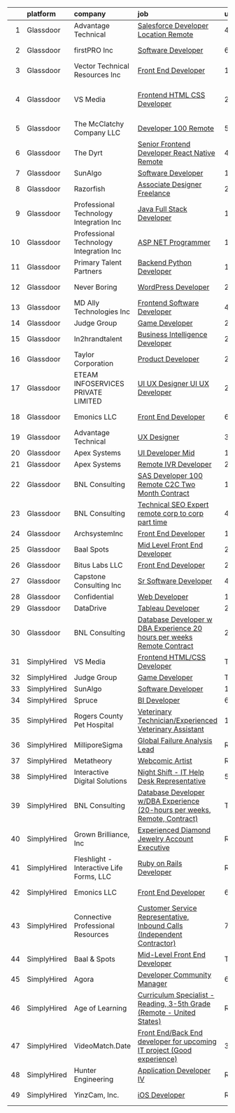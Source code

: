 

|    | platform    | company                                  | job                                                                                                                                                                                                                                                                                                                                                                                                                                                                                                                                                                                                                                                                                                                                                                                                                                                                                                                                                                                                         | update_time   | location                          |
|---:|:------------|:-----------------------------------------|:------------------------------------------------------------------------------------------------------------------------------------------------------------------------------------------------------------------------------------------------------------------------------------------------------------------------------------------------------------------------------------------------------------------------------------------------------------------------------------------------------------------------------------------------------------------------------------------------------------------------------------------------------------------------------------------------------------------------------------------------------------------------------------------------------------------------------------------------------------------------------------------------------------------------------------------------------------------------------------------------------------|:--------------|:----------------------------------|
|  1 | Glassdoor   | Advantage Technical                      | [Salesforce Developer  Location  Remote ](https://www.glassdoor.com/partner/jobListing.htm?pos=114&ao=1110586&s=58&guid=0000018335b304ce88da0dac8cdf0f4e&src=GD_JOB_AD&t=SR&vt=w&ea=1&cs=1_434a2689&cb=1663053268756&jobListingId=1008127116214&cpc=E773D000C9BC26FA&jrtk=3-0-1gcqr61d8jrpa801-1gcqr61dqgrhs800-332b445514e85376--6NYlbfkN0CQRQ3eiV4YWjrRS1ho7HVQ9JO8v6Fb3eU0yDOJbdOiEguntuRlpE4-_N6DYLNj-GqrO4BH6omJMNdAi1q7Q8q571VYV5EiRLgTf4KN306pbjdTXTvKCDpbru0FE2BYvNot7Mn5Se7ZIb2a0EVsBsAEh3QtOhPAA8vgwNUW7XB2XYc71UmgQXERHmRCNk3kxfrb9oeRK1ptkMQJhLtrGNeTf8tCl_KK-ZcwHKeAeh-uI7T9b_zWlCKpv_ZCn_LV2oeswomz1WXANbPFUCPLDlr3v3sw1O5rDxQKAz5vKx17p0gF4AFIVsImu-moCLGv8xdC-tYBhVRCPwYtv03GUcgKTELPqNS2LS1TBilgWt8P0MNZhXUB0ri-4yykMfBVjFKp42P6ETXA5fFhNIkEKFz5sJcdWIdbjB7TTl4Olu2lkop_LK__cCY6KzVVkJryKdlvi7X5k8f0-VWoGmzt7TtzA0jEkwxPTJcMxEg9uslcedlzbhP5tO0XxgB7mhXM0V1j-D8rPnG9O-3RoS6ySgextpg7Csc3LzgTKvkFgS3s5Fy7Itfb4z3xdkX2XSNcelQcCH_jMMjcCg%3D%3D)                                              | 4d            | Concord, NC                       |
|  2 | Glassdoor   | firstPRO Inc                             | [Software Developer](https://www.glassdoor.com/partner/jobListing.htm?pos=120&ao=1110586&s=58&guid=0000018335b304ce88da0dac8cdf0f4e&src=GD_JOB_AD&t=SR&vt=w&ea=1&cs=1_17a90cb2&cb=1663053268757&jobListingId=1008120859522&cpc=AC285F3A3ECA6BB0&jrtk=3-0-1gcqr61d8jrpa801-1gcqr61dqgrhs800-ea78de9a86f3e70b--6NYlbfkN0CUiNPx3JJMftrniD84mdXKaxJ3iSjJgJAqzFniN-7X5qfIIbgtbL2t4OMTou7BWJfVZ9kFaysk7EQj250hiG3CuLscYgJbPYuQtlQVjpt4e1XzfalGRM-9UXFmL53d_WxyLZWpW4HFZlLN0un4wKOhJgqA8Jv42WvjkCH0w1P0wRoB8ubkDjPthlLWsfELHkA4oZTemRyPaybFqllXsrWbukeANTyY16JKj4pjAJxctpmXhPTzrAP-lm2Ig_Pa49pTW6wSUZ9O1mtB-tO5oxQAjagkLSmyQobD_Jfm1ytm3ftA2sESbt23I-g2oiwrfF3LMrokteEQODBCGvbbxIu_Xkyc26OmA46D6mHp2Be16v7MBhRaVToVzn1bJjwBUGszRmD3KYrL8hftOTukodYonw5SlT-cXJsG6PBXLSbD0Rl3K1heeNefqbxVVyjq6VN6DKK7djg1gZDfj9e_cBzHeaUga02uPHIK6TBa-H-DI584aS3xzCemsS8ILCVF8YEiCHygRQEmEg%3D%3D)                                                                                                                                   | 6d            | Wilmington, MA                    |
|  3 | Glassdoor   | Vector Technical Resources Inc           | [Front End Developer](https://www.glassdoor.com/partner/jobListing.htm?pos=117&ao=1110586&s=58&guid=0000018335b304ce88da0dac8cdf0f4e&src=GD_JOB_AD&t=SR&vt=w&ea=1&cs=1_0bfe6eae&cb=1663053268757&jobListingId=1008111504616&cpc=723ADC3DFE402989&jrtk=3-0-1gcqr61d8jrpa801-1gcqr61dqgrhs800-d51cc92d47c4f04d--6NYlbfkN0CwDmAJad1vrFPjrCyZc1-12O19u5bGDYSMaAKB40LX6SgL_uQ_xlaLZoxDbDiymBRaDNDIK28uZx1Je-7Sv8ixSFLHV-U0-23YioU3-IvLrCdgQzRye68HZw-6NfwrHT_PAvOvPvdCmAYkEB778tF4DTJDYGPwGaqn8tn3RE5-xAtshAJoUVv9-0DI981-dm9CU9mkuVsyOcjwvgnXsjU41i0vonVw3nlFQB2TZ1yl3eJUefbaDiR101QHZH1IrgglvxP7rdsN1i_Uobs22b_bZwYiBTyL_MRlOay6_oxZWTIkFUQeMwSltgjlN8pj_OEN_LSdq4B5Pkz0J-ZTxNs0GgvzJ4rQ68ZSGG7MQG55ZhseDnuBAze1V-23bMjvnqiCtcNXpwi6JhFzwk549vlG9T3e3_BPJxJ6qSO45zqmwiGt8tksonnck_ggHoNtacFOThkaqtk-6nzQ9DBAFZ7fVWMS6nBS8K9vimupWRoNn_c5097A3duEnxnOc7KaXQ690CLADwNHtA%3D%3D)                                                                                                                                  | 11d           | Vienna, VA                        |
|  4 | Glassdoor   | VS Media                                 | [Frontend HTML CSS Developer](https://www.glassdoor.com/partner/jobListing.htm?pos=124&ao=1136043&s=58&guid=0000018335b304ce88da0dac8cdf0f4e&src=GD_JOB_AD&t=SR&vt=w&ea=1&cs=1_03e6a4a6&cb=1663053268757&jobListingId=1008134742421&jrtk=3-0-1gcqr61d8jrpa801-1gcqr61dqgrhs800-4be2c87897b4a3bb-)                                                                                                                                                                                                                                                                                                                                                                                                                                                                                                                                                                                                                                                                                                           | 24h           | Westlake Village, Los Angeles, CA |
|  5 | Glassdoor   | The McClatchy Company  LLC               | [Developer 100  Remote](https://www.glassdoor.com/partner/jobListing.htm?pos=106&ao=1110586&s=58&guid=0000018335b304ce88da0dac8cdf0f4e&src=GD_JOB_AD&t=SR&vt=w&ea=1&cs=1_932fcafd&cb=1663053268755&jobListingId=1008123581793&cpc=FB7E4A1762AE5BEC&jrtk=3-0-1gcqr61d8jrpa801-1gcqr61dqgrhs800-6acf41fd2f09dc8d--6NYlbfkN0AvJamjXhlkDEVf_vcoI3bbUUL_2ExICajiRnoRkOTKxHcQu0PRm526CmUeTsfanZOqoMDdrUp-j2i0QJI96SrAfuCerXt-A9V0AqPqWyOynJ3x-O-RpQjzGHVi4lOd5Z4R8Srd_uF6_bna1BnLFXLTnrhod1AEqQ2yc5WyqDa7bVoBDzmrc0u2pe9297U47Lqs4eZ4ikAO4mSbGlAlxILiA6qd9xSlB4tneP9sTVioOLFR4RFzwGB769zi6PJkY8DbO2lXpXf3CtfW6LY7VHEs66Ivw9ul7hPoiPIAT3t0Ww_23jgjuV_pp7T_QG0Zt5xKGBsqyrQtfc_zHxhYMEKMt2YoHrpAtIhjGzzMxG27FRj8L9KubmJsNin8ks9lakwvcMY7WZLcRSk5sqYJ37ffBkYnoqbxz3xsHcYz0J6vO35Mwl4zKaYocSuiWZqohhHLqBk3iDzV5NkMSIOkdJBVc0LiDB0tOTHSSI_BWeBkA2eOCyeHzSKBLocgSPbaBQo%3D)                                                                                                                                              | 5d            | Remote                            |
|  6 | Glassdoor   | The Dyrt                                 | [Senior Frontend Developer  React Native  Remote ](https://www.glassdoor.com/partner/jobListing.htm?pos=105&ao=1110586&s=58&guid=0000018335b304ce88da0dac8cdf0f4e&src=GD_JOB_AD&t=SR&vt=w&cs=1_6254b970&cb=1663053268755&jobListingId=1008127746861&cpc=21001CD36CB5FE0E&jrtk=3-0-1gcqr61d8jrpa801-1gcqr61dqgrhs800-3d48ef1f36f31cc6--6NYlbfkN0AFaGKiZr_kAHuZ3OrJZNHsT_4fdn-2K5hALt0VUNIML00FY7QMuiO40EhkuV9Thnlx6oS6kfZkO1-LJKx1-I_zgyLhp5ZW0ydVVnkommZNfYOIUFHAN7D6kbIB4D51Cn98--WG5qamW8oxk5kz89jttVWYS9spL6jPR1k6rMDBb6vdCBhII_8GkfKgPG6ikk0UMdS7__2bFzlcPf7YGBrbuFW3sLRH7c_ypTqpai_J0tBYIKqjT81YTyySXoFw6Au0P-LPiIOqTtmfM_GfNTNxe2JpWGwGW_xedGIs7porJnRwhwkO3fWMrco94JH1K0YV3dVcJFvjuow6UhWSWerdyr3CV4jXSJySSx1qOpFwMwo1MCCfnfsujnSitKCZL58pNcSo3MFa4Y7Qt75gOkAvYHlxb7BbBNcRH0pgdAJVGu-WSbqP_QjPgDe1e3lfYT7EsSRM8y9e9qtGTXDNmAXKxDCdLviL4pMHLi07ixpXRlA0dxFIGMsGT57inC0bc9fo8Sf3GUmDTK0FnRpLtRHSTgmtF0EMO7sDKkJ_YwXSdqyDF4xhQKrk)                                                                      | 4d            | Remote                            |
|  7 | Glassdoor   | SunAlgo                                  | [Software Developer](https://www.glassdoor.com/partner/jobListing.htm?pos=123&ao=1136043&s=58&guid=0000018335b304ce88da0dac8cdf0f4e&src=GD_JOB_AD&t=SR&vt=w&ea=1&cs=1_3b684c5a&cb=1663053268757&jobListingId=1008133023951&jrtk=3-0-1gcqr61d8jrpa801-1gcqr61dqgrhs800-91158270be512f10-)                                                                                                                                                                                                                                                                                                                                                                                                                                                                                                                                                                                                                                                                                                                    | 1d            | Remote                            |
|  8 | Glassdoor   | Razorfish                                | [Associate Designer  Freelance ](https://www.glassdoor.com/partner/jobListing.htm?pos=129&ao=1136043&s=58&guid=0000018335b304ce88da0dac8cdf0f4e&src=GD_JOB_AD&t=SR&vt=w&cs=1_f3f55ff7&cb=1663053268758&jobListingId=1008135525103&jrtk=3-0-1gcqr61d8jrpa801-1gcqr61dqgrhs800-ec1a3c3950d81915-)                                                                                                                                                                                                                                                                                                                                                                                                                                                                                                                                                                                                                                                                                                             | 24h           | San Luis Obispo, CA               |
|  9 | Glassdoor   | Professional Technology Integration  Inc | [Java Full Stack Developer](https://www.glassdoor.com/partner/jobListing.htm?pos=122&ao=1110586&s=58&guid=0000018335b304ce88da0dac8cdf0f4e&src=GD_JOB_AD&t=SR&vt=w&ea=1&cs=1_66008ede&cb=1663053268757&jobListingId=1008110987471&cpc=9908D8D4413DBB8A&jrtk=3-0-1gcqr61d8jrpa801-1gcqr61dqgrhs800-b95e410807feeaa7--6NYlbfkN0CxP5eqahSjqXr0D5ytgzapk24O0aoHOFXOFipKNsq5vdODBmzByVVxgqoPStOx5p3u-AMr5VrNq3BbQbSWS_9odwwioY64VLMc39M4FdCbIi_5ngnvRf_4Fkx-oVp9zxWMVzrQ3FrwzUoxFVUJaMlWlRJ9AL9Tewq3MOWZ7I6aRWWyf57TuCdxP5h1ddrWYZsxDtmY_mc7Wid8_YMZ9AyZBEdUMdKQ9WRXMapLzkXxAmYIv0tiGg2pj0oYC0VkWcHzh4nm8GdoR2M_O9OybATfg0UTZOAKdpUMcJwGpyihp_XOvNbeVfqS1fvbvrRAtmFrOazrkS5QsqL-S7Y_lhrwpT19wFCck5BfBIvB5HRG2yu_OcXm43VYtijO-EkjO0O9BhWMn9ciGELW0JsTNVA3RdMbXAf71Mmqchokac1UiyuRZ-Lx5ALIznXaUUVgtVTOC0TO_TBpRjxTb97vGM55om7FubRw-kONs2wq90M6ix9QiZke-RPzzKuxWm9ei1UdZJmD_g_Et0VCKLSHqLWc4waR1r1HWltYu_bxrROb6cXjW9HIXvWB)                                                                                        | 11d           | Atlanta, GA                       |
| 10 | Glassdoor   | Professional Technology Integration  Inc | [ASP NET Programmer](https://www.glassdoor.com/partner/jobListing.htm?pos=121&ao=1110586&s=58&guid=0000018335b304ce88da0dac8cdf0f4e&src=GD_JOB_AD&t=SR&vt=w&ea=1&cs=1_b6d0f24e&cb=1663053268757&jobListingId=1008131651473&cpc=334ABAF5D42DC775&jrtk=3-0-1gcqr61d8jrpa801-1gcqr61dqgrhs800-e20f2388d74a52c1--6NYlbfkN0CxP5eqahSjqXr0D5ytgzapk24O0aoHOFXOFipKNsq5vdODBmzByVVxgqoPStOx5p31bpkcKcBtKNJTRsJyvEyEhVgVg9YVR72RjClSsOcY7vjWG0eR_OaR2Whg2fyr2PuEvYko4TOvz-2ENLl5ZqNnw5w8SaALRfzHYlXM-P--mxTUUkbqQ96gM9Bg7kv93A55D9p58xwrdOs8q_dGdaTaziVAdG8W7fdjcq2w-WV9R2rE3hClC25_5ZY3zamVDUsoooaaan6mmZDdfsBplidufPnnpjVIIZnhUnHj5p4Rl8jR70w82tPBPPcUSjk28upxW-Uf2Cygrq1UlLRnZn3VAgie5axJA3Axbgi5X7W1p4P1mO-MXW6yle3jcEe0xDl4-xRzFe6KWHlrjm-1-d5L3hqphbqqjEyTyMvF7aJ2NGGDkJSYTKg_Eq3B-JZ_PYP2stYzCCI2KbS3L3lPZzq40BJJushzV79pV3rYmKhwcb_6q7RrYR_A-YrT0MORUn6ILlRyFrrsww5P4LB3y89u2HdEBI5dy72kgoUilP_7ARpAJRphSA2UE53kVnAxnAg%3D)                                                                                 | 1d            | Richmond, VA                      |
| 11 | Glassdoor   | Primary Talent Partners                  | [Backend Python Developer](https://www.glassdoor.com/partner/jobListing.htm?pos=115&ao=1110586&s=58&guid=0000018335b304ce88da0dac8cdf0f4e&src=GD_JOB_AD&t=SR&vt=w&ea=1&cs=1_1899efaf&cb=1663053268756&jobListingId=1008111300469&cpc=3BA4CE39D5B5DEF5&jrtk=3-0-1gcqr61d8jrpa801-1gcqr61dqgrhs800-a390da96c7d66bf8--6NYlbfkN0DOCvLQenlXS7fh3AEEtPwhntZQnPW7UfiJ0vyM-Z38ZvlXuLrJoooXVJlodcpC3T-7db42mOa4vOL43fXUHltKzkEmNY7bpv8DGtTWk2GFEfYatsoBvpaU858LMNKJlIhpJuyJL445GX0Y9LFshQCTC8L2G6BPdpRXGqHYPgFKvriWkoPn8VwP9jlsPdQmBbf4N9odyHH9U0at0Yut268rKydWV18AhZrQbXFenG1BAS5Ny9cw_-uom6ElCFDcoZrxg_m4gyrYKP-QTlFfm0VXtvqAh_9co3WCEmr0opEep9mcAZMQo7o6GxfFxN_qeKLP_-lWjm-sQz1PwZMBiOJ0Um55DAFy6d_sNFqwA3vLss7i19NgyyESRd-hHNAmRA8b3gVVvuWAuHxv1ezPMUukrjsvQUeG1LENWNfEDHdWuA0dNh8HRitjTeRW8LBX-JZHuca7empdDv1_G04-2SAWK3AHdEr6SVO-uR1LWt1rR3zCzVdXTpcjA7s3HkO6gx9PMFDkwn4hWQ%3D%3D)                                                                                                                             | 11d           | Remote                            |
| 12 | Glassdoor   | Never Boring                             | [WordPress Developer](https://www.glassdoor.com/partner/jobListing.htm?pos=110&ao=1110586&s=58&guid=0000018335b304ce88da0dac8cdf0f4e&src=GD_JOB_AD&t=SR&vt=w&ea=1&cs=1_b02e0e42&cb=1663053268756&jobListingId=1008134069157&cpc=786328B4A40DC555&jrtk=3-0-1gcqr61d8jrpa801-1gcqr61dqgrhs800-66c7c1ae36a5e827--6NYlbfkN0Bi-g4OEguhQEx4pjzkmulzkFDPdVMQm6g82nLRMcVRUEL01Dp3X9kPv-_8zmA8UQO28Ftx435W8ThyNSLTfGeWqNuLIkQ1OtzAHofF-3qLSdMJNa02XH1PsJ0nGCyJWeBq9JBz-GHPzcY8sqlrkxcuFblcDpQ1lUvBj4kMdetek5hfGDot2HLCG-UZbBSm-l1azxaz9sKrcVu7e7z8xkHyBFfe5bDTbyCZrk9IMqHESlzb0tBzD_AYdkua0FGZDPYtt7gxAJMhAbHBf5asThylyB2xZiuvvGeSkggk7HLiNoqPQZxBNyylXnYfZkL7p3U4zX4ZN7RWFsbo6ZK1YrNnx2DVzOAz-sXUFwkd4SPDN3Zs5alv1Dfqg3ir4xp_8NtXoa_ixuhkZy2BmOGXbkA72o8__UAZ0tEeaxwwwwF5UUhnLwoXIpCS85eo9yvtFsJ5vDGpBDjwGQV0K4mw4INY_IXgFri6nFXxqrD_pQnAznjqpB_HFqPAYRcG-UClv3efnW41n4eoTQ%3D%3D)                                                                                                                                  | 24h           | Modesto, CA                       |
| 13 | Glassdoor   | MD Ally Technologies  Inc                | [Frontend Software Developer](https://www.glassdoor.com/partner/jobListing.htm?pos=130&ao=1136043&s=58&guid=0000018335b304ce88da0dac8cdf0f4e&src=GD_JOB_AD&t=SR&vt=w&cs=1_b6cc8fa4&cb=1663053268758&jobListingId=1008126066732&jrtk=3-0-1gcqr61d8jrpa801-1gcqr61dqgrhs800-f1cf6cd6781f3331-)                                                                                                                                                                                                                                                                                                                                                                                                                                                                                                                                                                                                                                                                                                                | 4d            | Remote                            |
| 14 | Glassdoor   | Judge Group                              | [Game Developer](https://www.glassdoor.com/partner/jobListing.htm?pos=127&ao=1136043&s=58&guid=0000018335b304ce88da0dac8cdf0f4e&src=GD_JOB_AD&t=SR&vt=w&ea=1&cs=1_9abe871c&cb=1663053268758&jobListingId=1008134239672&jrtk=3-0-1gcqr61d8jrpa801-1gcqr61dqgrhs800-125ef0c499478036-)                                                                                                                                                                                                                                                                                                                                                                                                                                                                                                                                                                                                                                                                                                                        | 24h           | Remote                            |
| 15 | Glassdoor   | In2hrandtalent                           | [Business Intelligence Developer](https://www.glassdoor.com/partner/jobListing.htm?pos=112&ao=1110586&s=58&guid=0000018335b304ce88da0dac8cdf0f4e&src=GD_JOB_AD&t=SR&vt=w&ea=1&cs=1_db6ccf5a&cb=1663053268756&jobListingId=1008134024763&cpc=DE56C24FF6DEC286&jrtk=3-0-1gcqr61d8jrpa801-1gcqr61dqgrhs800-32b93355c0fc39d0--6NYlbfkN0B1I8Q4TcsrCcaaDB6NIkSiau77gfX6BJsyjHIkziCgegJ4QexjJyiXOHKTcKHhtjipADS2Vj3C-nmk7Cv0XveILlGpu3eskAqIWeM1ua7HigK4SoApDuErr7S7JECeO4vzmUGsZQEAMK0V4_aR_64eubceXXX0sasaoCDrMdPBVyE1kuihz5aGMBE8ldBAwI0DYuvSSfJEYWCQxiR_6JgfMCNWJ0GI0cc9rNq_aHCNAUTDLcwqsP46FUU4gwYRJUCS4ZhlizEHIQDgJHoWO3pWs0iKlu3I2k8AJkDhnGY9GBtKU9obiMeSJiaS456gFTjup60C9opwoQ-yreK1pXBlYJPQ_tiy9oN9oK9JQjo_NY13daycgV4Q_0TGP08fInmNWOSIypRo9V-lHcQH0Cmqh9MSDg3fKxOUf4Y0L8Y8p7g_BdNPEUQXfv2-Uk3hvhkXmX5qnM8hSjnvviuRHBhigBbz__V1Fb6TKuHd7HT1aQ5R1xXpdM5pBVoBhxLBFpPGWIPYUwWnoQ%3D%3D)                                                                                                                      | 24h           | Remote                            |
| 16 | Glassdoor   | Taylor Corporation                       | [Product Developer](https://www.glassdoor.com/partner/jobListing.htm?pos=128&ao=1136043&s=58&guid=0000018335b304ce88da0dac8cdf0f4e&src=GD_JOB_AD&t=SR&vt=w&cs=1_1c8b528f&cb=1663053268758&jobListingId=1008135626859&jrtk=3-0-1gcqr61d8jrpa801-1gcqr61dqgrhs800-3dd79cc65975f68f-)                                                                                                                                                                                                                                                                                                                                                                                                                                                                                                                                                                                                                                                                                                                          | 24h           | Beaverton, OR                     |
| 17 | Glassdoor   | ETEAM INFOSERVICES PRIVATE LIMITED       | [UI UX Designer  UI UX Developer](https://www.glassdoor.com/partner/jobListing.htm?pos=111&ao=1110586&s=58&guid=0000018335b304ce88da0dac8cdf0f4e&src=GD_JOB_AD&t=SR&vt=w&ea=1&cs=1_8c639a36&cb=1663053268756&jobListingId=1008134041119&cpc=14D5209370AEC984&jrtk=3-0-1gcqr61d8jrpa801-1gcqr61dqgrhs800-062146c73a01397b--6NYlbfkN0BicP4mH8nLQf5qme0RP6l_XOQdvYkYZtmxVKtRB88lY6-Dd-KAT9yORtJNyptWjNoxhdZeeWHF6fsIl1ipbqjcFY662JRDOiBfV6USUBhSykXeuWuFGhHAloBy9c_ut57_qQltRd_EmNlmvpZ_4cA-EChZofF2pSs3DJklJnhvBo7E7dI-5zZFXm0J4tzkf1PfiCb8j9V7mop21LgpPolliPzN9-Zrl2tTMML6KnZ1KX7MNqzVTFgbRL7_PQNPbdr0WSON_34uUaIaASVbDrcZee1KwTie7oA_II72fj-rYj-NP5CJq2jT3gMj7lm4WAj0M1c7wzZAomyJdPOTYkAhDx9lWGa-u8yqMZlfESuiUuyqJUPhjp1uoj2WPnbySfLIQgSEzvv_Vv2T9CsOeTIMgyHQxSh6HcYn8j7HawiFCKzIFusjBcf-B8AI6BfzgtysXywHyfvbh33Clq281l-gO4bbGtspbVI-y965k3KD5z8eemVqI_75llrVGmpUrcH5qvyas8uvo2uRnRJ_GbAy)                                                                                                                  | 24h           | Remote                            |
| 18 | Glassdoor   | Emonics LLC                              | [Front End Developer](https://www.glassdoor.com/partner/jobListing.htm?pos=125&ao=1136043&s=58&guid=0000018335b304ce88da0dac8cdf0f4e&src=GD_JOB_AD&t=SR&vt=w&ea=1&cs=1_c563325b&cb=1663053268757&jobListingId=1008120888737&jrtk=3-0-1gcqr61d8jrpa801-1gcqr61dqgrhs800-1bcb69bc1ed416e8-)                                                                                                                                                                                                                                                                                                                                                                                                                                                                                                                                                                                                                                                                                                                   | 6d            | Texas City, TX                    |
| 19 | Glassdoor   | Advantage Technical                      | [UX Designer](https://www.glassdoor.com/partner/jobListing.htm?pos=116&ao=1110586&s=58&guid=0000018335b304ce88da0dac8cdf0f4e&src=GD_JOB_AD&t=SR&vt=w&ea=1&cs=1_3e95a088&cb=1663053268757&jobListingId=1008130402855&cpc=723ADC3DFE402989&jrtk=3-0-1gcqr61d8jrpa801-1gcqr61dqgrhs800-072a84bc3e684059--6NYlbfkN0CQRQ3eiV4YWjrRS1ho7HVQ9JO8v6Fb3eU0yDOJbdOiEguntuRlpE4-_N6DYLNj-GokZBu1hZ7lpDV6rUsoRnsT35dGJJCdwM8cF-5HAr67c3P9WnYKPAVDmI2tuRKjlreidRllA-gZ3gAE8MZMEX_JV5dpIz0-E1apUzLNsyZhoXDmkhkSVuYAm0XE7p_hmdS20rfQ2-95axsBLo_lFn3Xg6KxPqlrSZVKDq18FiVIHyq_8ww9hYH4XeKh5rr4pJoMZNSYAy2Hf6rx5AdxCK15SfYzZm9v21GOPwkeWmzBVFg7JGTdPX7vqEFUv9LFWt3D2LpyR9Ejsp2qf0Eibk2aL_zgHa3fwxzIhkk7Nfw6AyEl1Tm2dPpgkuuYsiyYPe4DcW_mqLJfide3pp12_6lLHdTCBLYJzl6Gm-jE7OOOV4n9NQer19FdYgVI5aWB8U1PFaur0tMgK-o6USW64y_0i4x9rvuvvxzp25-_e6XqbX3klyKYWMh5jxk9P8Z8MoyHnpCoeiuHJX_H8-R4lCq4nWErZBkkNIyP_BzXGDFonZ1gZplmrpCYjTIcbW3lo8StQ-ty6ZhBUA%3D%3D)                                                                          | 3d            | Concord, NC                       |
| 20 | Glassdoor   | Apex Systems                             | [UI Developer  Mid ](https://www.glassdoor.com/partner/jobListing.htm?pos=118&ao=1110586&s=58&guid=0000018335b304ce88da0dac8cdf0f4e&src=GD_JOB_AD&t=SR&vt=w&ea=1&cs=1_8429fb09&cb=1663053268757&jobListingId=1008103965805&cpc=F41FEAB56D215062&jrtk=3-0-1gcqr61d8jrpa801-1gcqr61dqgrhs800-5dce538ecb726413--6NYlbfkN0DqWjE27Bj7wQp7zwejGyju2OyxUuq4SEucXSyN07WCWejYvQmJsgF2DYF8Y-TYieAlU8PVSbISUhF7lpF9hIR9D8Tbc4BgQe_tApPdmEHm-ZZ0ya-JaVivndYxbg6-TN7snSztg_i3mb-lLhFGNzIXi5IywxE1IsQ2AA465r1JhGUrverbHsxiKfz-IMytERRi4ZJ7mbwgZblfi0pPKFYnv9Rd7QEvl_ODKivGmtm5nPLm6wQQJuNXvXgKEM_z69QJSBSRkfRm7V0hmsn35S1Fv6Uik9NbFOtrtNUEbq5d0ZDmX6rXmT93CuB9Nq0-1FEmzjh4_fNmkByRp1TrET2ZosdUkGaY-MkMxqh_6SiREas8T4rltrZV1f2jIhUDpQXFvO_DaoJqUKJbaWgrESB9cK4upTXciZoZhXUB-JgD17L02pc5ulTRamFOn4srhwWLUMNJqOxkuVQpAL8oBmTwMTZdKCDN18JJrWFP6RrIzrkFFv_nsbwCGVyvnXrYfNAiMsggKsJzll33IAELJ3Hj_jfmcur9Yq07DSS8Q71yEIj1RZY8LALmGE24Ee90Cuj5ko7oGL_ytoJmnLHlfsuZbR__oxoCmcwgtKJwgRk0bwaTTdmF2AyiHQKXKfaF01s%3D)                 | 13d           | Reston, VA                        |
| 21 | Glassdoor   | Apex Systems                             | [Remote IVR Developer](https://www.glassdoor.com/partner/jobListing.htm?pos=113&ao=1110586&s=58&guid=0000018335b304ce88da0dac8cdf0f4e&src=GD_JOB_AD&t=SR&vt=w&ea=1&cs=1_fe2d0f82&cb=1663053268756&jobListingId=1008134223466&cpc=AC285F3A3ECA6BB0&jrtk=3-0-1gcqr61d8jrpa801-1gcqr61dqgrhs800-2430148be45fdea1--6NYlbfkN0DqWjE27Bj7wQp7zwejGyju2OyxUuq4SEucXSyN07WCWejYvQmJsgF2DYF8Y-TYieCayWM7ShiPCi_I9GVSYg9zKLeHQXSDRsQkiRvqlRJ1qSUmhEfmYHaheDn98_7dPYzX6yl1VoVfqGAzWQ8e6DftsKVZfOkb8JONiG01liNjibarZlm1LrHs2fXB0Aj4frQeW6tXK2mpPdrAhA5U3SpX8cS6nvXSE83DIAp9Xg3ut6iqFWZ02WGfEHWJ2hHSn9xOvY2g_1ANwJMT74_HwcwJFaw5EIXE-WBIfyruC3jPyMJK2zhxO1zLeBrEq3bhJvkhXr6nqxpL1qUv9xb9a0BbqhhKaUlkikRrG2ReXyFPVCNYX4sC66hyKGMqQloSjMiGxz-qyt3fz7PQJWnq1Og6ueHxitaUfpiNsfDVDTLrzJXxz5mCCFZnKcJVzASZEZ5LG_FIL932xX9OZrhOkL_qO9pikbKUnM8puWUJmhEPPXbWA9TGZ22MRey5k2b5m-c5Dk910k-rmoUHNtZO-6wXLa-ecx5xDQwVAmNWAy0hJBFjdP68tPk8e2e8mtRUGB-7lKWNTucQAKectHtUuS7-swZ6uX_tUuF6cquts4s9tUhy6bqvBGmZczSY9Fxn5xpOBfSYFt4E-g%3D%3D) | 24h           | Omaha, NE                         |
| 22 | Glassdoor   | BNL Consulting                           | [SAS Developer  100  Remote  C2C  Two Month Contract ](https://www.glassdoor.com/partner/jobListing.htm?pos=108&ao=1110586&s=58&guid=0000018335b304ce88da0dac8cdf0f4e&src=GD_JOB_AD&t=SR&vt=w&ea=1&cs=1_1969f723&cb=1663053268755&jobListingId=1008114876305&cpc=6BF42D0955AE9A34&jrtk=3-0-1gcqr61d8jrpa801-1gcqr61dqgrhs800-8571d15594d1e70e--6NYlbfkN0C_eQCgnQ3dunn2kgXxy7uUxBB8Rm9uGSd45wqHXb30YrTg5NAZtCjZ9090WdGwjZ6QgGsdW3QxYLCK6kJFvteWvRwus-f34so_5Aiwsrj-vZKocFjNif7AWlVUMFdq2E9_PclsfhclfU286qtvSK1yWfTygMTSxBAqPzhOsyVIYo7Y2TWHNi-NNCahqPIqwAZ9nCvCoeqVoXcC7VfgD5-QfOy_eirFxOi9_4FzmnBU6sF51FWJ_QZR0De8UG9eCEU8VzmTt2aFl1gxNFqiBQ1UV6Xbbt4tvmjK9zsOcouAWJG1cf7j_esAgPC26pK_WxZtlaWoePxM2WpqjKfpUZru3Zs5ztvw91woYw__tw7581JR-FTw2ZgURbLZAOpEYm8RIOZdMaaLNo-tj4TX0a0n_gC__ASmRVU-9yAfYABv64EXc4pawTWaK1xwMfLWBeJKIFCmMfIktIosPaWYomVQ3ZVdgoXqxDIhw_ILMnmm35kxVLjPNcmlnH-517ortgucza992DrWdembai3I49c19q8FwjMelUY%3D)                                                                               | 10d           | Remote                            |
| 23 | Glassdoor   | BNL Consulting                           | [Technical SEO Expert  remote  corp to corp  part time ](https://www.glassdoor.com/partner/jobListing.htm?pos=109&ao=1110586&s=58&guid=0000018335b304ce88da0dac8cdf0f4e&src=GD_JOB_AD&t=SR&vt=w&ea=1&cs=1_6c3810b1&cb=1663053268755&jobListingId=1008125956128&cpc=B101C867B3EF2D75&jrtk=3-0-1gcqr61d8jrpa801-1gcqr61dqgrhs800-47594a9c03d0d9ee--6NYlbfkN0C_eQCgnQ3dunn2kgXxy7uUxBB8Rm9uGSd45wqHXb30Yhouy9iaZ5tM-buZODdeWhkxcLZ-P8HpVwdiJJkDZwZdqfCN6nBcd16_TJfDogr1G06Jkw1xVd5RFtOvPKtffE1EIfYg4PMn3sFvUuwX5OwMAQzJ6VlzbU0P-e1WfYEJzV9Zh64upAZHuyvp5KUUER0W5pvcRrrTE0csZ4JbkXZdzfUYUIjj2KM-oCLF2fQapRIIKx-_MaImko7AMjjhuQ68CillKSJbm4dni25OvkUY2BBi5EH_r_-_cSj-MywT5689pUEUNvcSG0P3deoDWVF5NtEwRmIocxgWxLANZMRnef6sKMiB57vTOXFpkSxI8xMrtx8Zaxr01ZTlpR0gPzu5t01PwEAJq4d9C8zCUn0LArB6pDjboeOB8dY7Gv2HHaqODzWqKPhLnmf2bnkCxCGnv17gUfSXHqisayhtsjhQDeIlLSOZfezoLEMz7Hdrg1c8OGhaxi1WU7iDu-uIFCc%3D)                                                                                                             | 4d            | Remote                            |
| 24 | Glassdoor   | ArchsystemInc                            | [Front End Developer](https://www.glassdoor.com/partner/jobListing.htm?pos=126&ao=1136043&s=58&guid=0000018335b304ce88da0dac8cdf0f4e&src=GD_JOB_AD&t=SR&vt=w&ea=1&cs=1_a866464a&cb=1663053268758&jobListingId=1008131614550&jrtk=3-0-1gcqr61d8jrpa801-1gcqr61dqgrhs800-6a3856281956238b-)                                                                                                                                                                                                                                                                                                                                                                                                                                                                                                                                                                                                                                                                                                                   | 1d            | Remote                            |
| 25 | Glassdoor   | Baal   Spots                             | [Mid Level Front End Developer](https://www.glassdoor.com/partner/jobListing.htm?pos=101&ao=1110586&s=58&guid=0000018335b304ce88da0dac8cdf0f4e&src=GD_JOB_AD&t=SR&vt=w&ea=1&cs=1_af6cf2f4&cb=1663053268754&jobListingId=1008134394442&cpc=DF7064BA3070673B&jrtk=3-0-1gcqr61d8jrpa801-1gcqr61dqgrhs800-6139628f606b89d7--6NYlbfkN0Bd1WtP5csUnixH8rSlRh3H6CMdDCnKzNYuJQ93LJKst7TdpxJAGul6YKdq4xQ9n4hw00X9u0XFrLYm7t09AfoEFklp2LhuKapw7ytNDnF2gOQ2wSZ2edXq3OYWryNr1Iw4J1Rllb-j9glW8RvdrpoQydN8KqAxY4tdC5jSFQG4SrVpTjZbDpURNZmj_vg3IQpk-RL3kYnqVKaXoJ_F3FXlcNA5pAWfHUnOJQ1xj4MugOr0iYw9cMn0E81HnHlIAcd4OZL1a9AkpDYNlLnDKywJZWXPj9dbvP4sEuKVLbqgy_k5C74352Qr27QTvVOo1emvvieHdwN3WMs2ruGKEmmDxmrWDTL2zs5shOGRde_-27Qr3T8SqXurg3cqAlgvfffRHA5rBl9UBtHsYM6TXRYj5OhvrkG5oieEGErD3VowYekgTsoFk4jZ447hRTR2c_W_pkzd3X4xBHf6Jo6VSVX8QLXHLQ-OtMqoyycQUlLVKqA7-8lGG7AmDl7vSIKthy2GOEzCD_nRM9VJu8k_o435)                                                                                                                    | 24h           | Houston, TX                       |
| 26 | Glassdoor   | Bitus Labs LLC                           | [Front End Developer](https://www.glassdoor.com/partner/jobListing.htm?pos=102&ao=1110586&s=58&guid=0000018335b304ce88da0dac8cdf0f4e&src=GD_JOB_AD&t=SR&vt=w&ea=1&cs=1_2c166e1d&cb=1663053268754&jobListingId=1008134224418&cpc=9FE5D8D7282D4400&jrtk=3-0-1gcqr61d8jrpa801-1gcqr61dqgrhs800-1190c4ab4cdd1eac--6NYlbfkN0DZZww-p_mr8GWlqIRBY21Wjl_Fk3kglyx5_HcxykVqwaIFqCAegIZJiVitd5RgerKPCPrlHD9QRgSzW8DYTxBPXm-MPdRkZzbCkQENIPceB2oPyi48dcXo8Cp7N2_1tPMzlDirUQfE5IMjBBwsM63e6g_Vj2CHze5AXT2TOBPsDtjU5EuUHxsGwHzZ4TZDGNPHN7SO46ad6u8PEFH2RGFo8NwD1yz6mEScdePeu2NYDZUjY_QqPUaGNcJF5IlqMC-NpULTgHwuFhJ9pER_1LP5xthmLHGx2Qn5Q5whO3qh9b8W8eZFfLe-gmboz82_E53kdrfaKjoDGjdKcSBTdVIcoB0NCvAbPor3Pjz1AxMyGui-nPmPPTvB9axK51Un6DkQqvnCO0Acs-Bk_6ffto9mwHL24eVZBvjd60XlftpXcBw4QzAsSkKRlKeBIbiUyVDTRpADqJTHxYZiSUwywQS9zzOaakpwtuwDQMOgpDWMnsufyYh5jJa7Rouf9xCktxYugILZSh7K3A%3D%3D)                                                                                                                                  | 24h           | Irvine, CA                        |
| 27 | Glassdoor   | Capstone Consulting Inc                  | [Sr  Software Developer](https://www.glassdoor.com/partner/jobListing.htm?pos=119&ao=1110586&s=58&guid=0000018335b304ce88da0dac8cdf0f4e&src=GD_JOB_AD&t=SR&vt=w&ea=1&cs=1_7210ec4e&cb=1663053268757&jobListingId=1008126324882&cpc=6A22310A23505C64&jrtk=3-0-1gcqr61d8jrpa801-1gcqr61dqgrhs800-31efe31839356f3f--6NYlbfkN0B96V2X-ktcizmBETSpagECMuEmqz18d3bUfhM7kAXLfVHafP2AxGpkA9VobcrNRSt1cHmmt9FPt4q9siDH4YjkAHnPoM9aOA0CuBDm7hj39tolFSueSmhK6TzUzmh1OivjMpcZATw14-xNOXjS3I-LJTT_WOL-27S4RzQPyY6IAJKER68LlyNqYY5uirSZ_9HTKqfzkIXArWKpRFiQaJdDvgpuliQYKZ0XuIZr-MJu8wkteK5AW2x-VMLJbySAZVgGqdrPhGZAAV8I-9a3ODah8XYrsugBfiAbjsCI341gZDOEz1iJE9RKPLQnBEp5Zmgl8K-uFNPAEqGXyAKdsWN1g3e6VzVoBvc_Fd2jtvm75KwFNlnWV1jXYYitaLGCYbOjOPPztcnSgQb4cbTsnafeoxecE2ws6MzpjTJFn_j7Ny8gV7G2S0zfrNH4CSKArxjJIbBarg2orUAFFSJ6cKPWRY9IfIiDEsBwElPqgeqvqiWejNfG3_Ij_cSYKqDIlw_leknJlCtjxA%3D%3D)                                                                                                                               | 4d            | Remote                            |
| 28 | Glassdoor   | Confidential                             | [Web Developer](https://www.glassdoor.com/partner/jobListing.htm?pos=104&ao=1110586&s=58&guid=0000018335b304ce88da0dac8cdf0f4e&src=GD_JOB_AD&t=SR&vt=w&ea=1&cs=1_60f6f4c2&cb=1663053268755&jobListingId=1008104607554&cpc=C4A69CCDBB3B9599&jrtk=3-0-1gcqr61d8jrpa801-1gcqr61dqgrhs800-08c3ac7db782754d--6NYlbfkN0BpE-cAQ5W3YA-r2UOG4w0-H5Jb_BoUWZJSJyhMu0PMY6ZofMtg6a85PK3cha47-Hta9AyDweQtZIhYmhKQq4Epgt56FNIMk5rX8NwgK-2-dgUzRzmx6vWtQVecuHJmFFrIHzHQVDX_CLnXl9GxlHvQ7nLBq9hPp9hXMtc-NEWMysBpPNBDeMjkhOjSuMyYmQNVy3Se4eowVcM0IZXJBxR16R0swfhJEzs8I2SPdstgcNz9XZp4Pm2LT9-mrCAaJhZJ3ON_eXDQ88fhesrdsrNkQ4_iMic2VT-XQ-EkQQvl-LAeDGxI-haimd-vSRiwN3IWXPYnI65NMhBpf1YqoVRR9Vq7U9X7jiT-Wd0rXbxcZeU7zx_KxSzmZAoGZyJgk_5b6o4PaqwKuhKTSU5i996YWvqoUxanErqg9fOOZTsKs05QPY_wGLbBfkZpfY3ogdqrcBQSTqwaMCTlzr7zD8qIDSdX31CFMF6f_8mx_tiMVA%3D%3D)                                                                                                                                                                        | 13d           | Remote                            |
| 29 | Glassdoor   | DataDrive                                | [Tableau Developer](https://www.glassdoor.com/partner/jobListing.htm?pos=107&ao=1110586&s=58&guid=0000018335b304ce88da0dac8cdf0f4e&src=GD_JOB_AD&t=SR&vt=w&cs=1_08c1989c&cb=1663053268755&jobListingId=1008135042803&cpc=4F748F1840550ABC&jrtk=3-0-1gcqr61d8jrpa801-1gcqr61dqgrhs800-dbd1bbf72a12203a--6NYlbfkN0C_EexUtFsd62L3wbPtiRuts2JQS4gLayL7bFHgeLwCNA13JmMhwnesO5XngLmCri9Y3AKPfXdZAUVfY9szAwO89QirbBN5rFdKfIm3wDEsjG9gTAfLKhxnX4k8kTMerSJdR0Rx3iuAUO_6KYhsV1pykntxnkTMUCRqJ7poSUq1ueCwwuGgQzl0Xn9hIC6gKkcwIUB6kVR-s1WhE5PmkggzaImMtGuTPffl9SjdppbXKZxWRucICRVo4oI2FlWuMqYTz1FJrhrTUBv2liDRSTKp0zEHzzziMW9q67bbGpUAr5HLS3iljiGc2TPrG5ylwDPW-wJps1eA9xV55Zlop9p5HJJ3-Qrd0LZ-0D4LintMIusseUQT8snrAOp4MclxtM0lahS3g0oAzVseRO2VGWQKj2-zZJBjYVkOpd97i-0OoJBvS8wDd-kLcu0GCpEhq01aMjFU9beM2ODT9OLamRcJ)                                                                                                                                                                                                     | 24h           | Remote                            |
| 30 | Glassdoor   | BNL Consulting                           | [Database Developer w DBA Experience  20 hours per weeks  Remote  Contract ](https://www.glassdoor.com/partner/jobListing.htm?pos=103&ao=1110586&s=58&guid=0000018335b304ce88da0dac8cdf0f4e&src=GD_JOB_AD&t=SR&vt=w&ea=1&cs=1_70f7f9d5&cb=1663053268755&jobListingId=1008134221648&cpc=AF770993EC679D41&jrtk=3-0-1gcqr61d8jrpa801-1gcqr61dqgrhs800-286150d760da4a24--6NYlbfkN0C_eQCgnQ3dunn2kgXxy7uUxBB8Rm9uGSd45wqHXb30Ytq0MsCj4UlHqT9DdlqRDA-Z2DEIqoGZLisFnqyc1tla9RBiBSLuVEUC6azFnZvzQIaQghHJAdyTnYYZKru9GtdpBv0-3jgx08VYIvjeqPb9QF-DIQ73RkgZ4BPQkOG3IiWy3m8tE1NxRFbunK08BtxWGRZdsYqmuu0GZbb3b1KmyCs8bwGLg-uGLzNlUT7wwmbUMqiafENezUd49VIIL9m08hCXLbb7ioQ0VYZkhOCW5dULhUH7vaTBo18-Q8f2GgmUk8-VnQ6yuM1IJc1HqbHvO1N96Oin4YSkkxDcmL0R0bhfrnvd6sfLrw9P10O5aJ0aYWrM_8kVvbbNvlVw84VQcmBMWkx9rbFj-UQYbd3aeTPUHCffOKto_yuAiGCJ2-bYKE_X_LUqx8nO5JuXsj_UzRa2f_oUbDN22AnRVDxQU9Rop6AuCJhB4p6dau4s_g6GtEtZXKsiL4jTe0Fpczw%3D)                                                                                         | 24h           | Remote                            |
| 31 | SimplyHired | VS Media                                 | [Frontend HTML/CSS Developer](https://www.simplyhired.com/job/UJdgHoL5G8I2YuuaPdeA7BYEVdKc0vIu0pJrzek715iDBxqQ_IqGJA?q=interactive+developer)                                                                                                                                                                                                                                                                                                                                                                                                                                                                                                                                                                                                                                                                                                                                                                                                                                                               | Today         | Westlake Village, CA              |
| 32 | SimplyHired | Judge Group                              | [Game Developer](https://www.simplyhired.com/job/kEqfESP4lnpsdPjDM01kFGI0e18jGmAA3-rIKB2upkwGwOfIQoX0Pg?q=interactive+developer)                                                                                                                                                                                                                                                                                                                                                                                                                                                                                                                                                                                                                                                                                                                                                                                                                                                                            | Today         | Remote                            |
| 33 | SimplyHired | SunAlgo                                  | [Software Developer](https://www.simplyhired.com/job/V_t9oqSZT8fRN3_iuhjwAL7hdjCtouwcEw7W7D4rWa1xwVe9Zb98Sw?q=interactive+developer)                                                                                                                                                                                                                                                                                                                                                                                                                                                                                                                                                                                                                                                                                                                                                                                                                                                                        | 1d            | Remote                            |
| 34 | SimplyHired | Spruce                                   | [BI Developer](https://www.simplyhired.com/job/q3544XQgoa2CJnZ1cwoVgd9CEpJRbe3BxgEQkO0BWnNYqLmMUTUT_A?q=interactive+developer)                                                                                                                                                                                                                                                                                                                                                                                                                                                                                                                                                                                                                                                                                                                                                                                                                                                                              | 6d            | Remote                            |
| 35 | SimplyHired | Rogers County Pet Hospital               | [Veterinary Technician/Experienced Veterinary Assistant](https://www.simplyhired.com/job/gOH3TrGT-ddu8jQUtwCFERk5uafB-KzSvjuEG56MCheD7WluzmBEgQ?q=interactive+developer)                                                                                                                                                                                                                                                                                                                                                                                                                                                                                                                                                                                                                                                                                                                                                                                                                                    | 12d           | Claremore, OK                     |
| 36 | SimplyHired | MilliporeSigma                           | [Global Failure Analysis Lead](https://www.simplyhired.com/job/3mTpY2aeNAX4Vuhv0r4cJN_-U_dDGRACh17zZ7ynCB-YXSOQZFPT-g?q=interactive+developer)                                                                                                                                                                                                                                                                                                                                                                                                                                                                                                                                                                                                                                                                                                                                                                                                                                                              | Recently      | Sheboygan Falls, WI               |
| 37 | SimplyHired | Metatheory                               | [Webcomic Artist](https://www.simplyhired.com/job/Lon5lgaypp7RJIrc3KBBrNHMoD3_i3r6Cf5rvWMt4A15ZDFk3Vh_yg?q=interactive+developer)                                                                                                                                                                                                                                                                                                                                                                                                                                                                                                                                                                                                                                                                                                                                                                                                                                                                           | Recently      | California                        |
| 38 | SimplyHired | Interactive Digital Solutions            | [Night Shift - IT Help Desk Representative](https://www.simplyhired.com/job/FSdv4ZJt6LOG3XxFVss464VSyjHpiHY55D7sSkUkBuJyne959mh5GQ?q=interactive+developer)                                                                                                                                                                                                                                                                                                                                                                                                                                                                                                                                                                                                                                                                                                                                                                                                                                                 | 5d            | Noblesville, IN                   |
| 39 | SimplyHired | BNL Consulting                           | [Database Developer w/DBA Experience (20-hours per weeks, Remote, Contract)](https://www.simplyhired.com/job/HeSlz-x8hjU_eX_miJGXnG8u6KO_K2Wn_o6bLPefsU_I9QG3WalqAQ?q=interactive+developer)                                                                                                                                                                                                                                                                                                                                                                                                                                                                                                                                                                                                                                                                                                                                                                                                                | Today         | Remote                            |
| 40 | SimplyHired | Grown Brilliance, Inc                    | [Experienced Diamond Jewelry Account Executive](https://www.simplyhired.com/job/PagNS8QmO-fGt1gW1b_iReU1_HSSTGWDK6A5ZFrXqp5gWLr4XsI07g?q=interactive+developer)                                                                                                                                                                                                                                                                                                                                                                                                                                                                                                                                                                                                                                                                                                                                                                                                                                             | Recently      | Golden Valley, MN                 |
| 41 | SimplyHired | Fleshlight - Interactive Life Forms, LLC | [Ruby on Rails Developer](https://www.simplyhired.com/job/gPDESUELOP0fL5zlm_DT2thGAmIcRSTufJY10HGYaoWBtJ7UOe3rdw?q=interactive+developer)                                                                                                                                                                                                                                                                                                                                                                                                                                                                                                                                                                                                                                                                                                                                                                                                                                                                   | Recently      | Austin, TX                        |
| 42 | SimplyHired | Emonics LLC                              | [Front End Developer](https://www.simplyhired.com/job/KidQ-Rw8HmASgIoRrJnU51gClZ2LThagWb6G-1cxzKvYuHSzBGmirw?q=interactive+developer)                                                                                                                                                                                                                                                                                                                                                                                                                                                                                                                                                                                                                                                                                                                                                                                                                                                                       | 6d            | Texas City, TX                    |
| 43 | SimplyHired | Connective Professional Resources        | [Customer Service Representative, Inbound Calls (Independent Contractor)](https://www.simplyhired.com/job/kSO3F9vS3J_Ujv9Im-2_qOQh3CCXJzvU306g-h6jeaWL79fSTZ8apQ?q=interactive+developer)                                                                                                                                                                                                                                                                                                                                                                                                                                                                                                                                                                                                                                                                                                                                                                                                                   | 7d            | Remote                            |
| 44 | SimplyHired | Baal & Spots                             | [Mid-Level Front End Developer](https://www.simplyhired.com/job/3Ymj2XhmoUpMcNwZfLQx6vfXMQVyPvk4_BE7m3j2NF4Cwq9vdBXrhQ?q=interactive+developer)                                                                                                                                                                                                                                                                                                                                                                                                                                                                                                                                                                                                                                                                                                                                                                                                                                                             | Today         | Houston, TX                       |
| 45 | SimplyHired | Agora                                    | [Developer Community Manager](https://www.simplyhired.com/job/GnyI1cB1T-lE9hqerhO1l1MaGtl0t-f8GdUn5wWDJIk0OE9kDphKzQ?q=interactive+developer)                                                                                                                                                                                                                                                                                                                                                                                                                                                                                                                                                                                                                                                                                                                                                                                                                                                               | 6d            | Santa Clara, CA                   |
| 46 | SimplyHired | Age of Learning                          | [Curriculum Specialist - Reading, 3-5th Grade (Remote - United States)](https://www.simplyhired.com/job/YaNnC3ZndPhzX_BGGkKAkUwlfsYRDh50AOYk7CUi5Rmmeene82F2WQ?q=interactive+developer)                                                                                                                                                                                                                                                                                                                                                                                                                                                                                                                                                                                                                                                                                                                                                                                                                     | Recently      | Remote                            |
| 47 | SimplyHired | VideoMatch.Date                          | [Front End/Back End developer for upcoming IT project (Good experience)](https://www.simplyhired.com/job/bwyNus92xtLKgq7UNW1QzIk_GYJ3zohHwRhqPttWImnDa39e3jdkFg?q=interactive+developer)                                                                                                                                                                                                                                                                                                                                                                                                                                                                                                                                                                                                                                                                                                                                                                                                                    | 3d            | Remote                            |
| 48 | SimplyHired | Hunter Engineering                       | [Application Developer IV](https://www.simplyhired.com/job/YFUIDbq4X1ApEKOAIGRSp-bv7wpSPY0WrZqq6VHhYDewaZdnHcn5KA?q=interactive+developer)                                                                                                                                                                                                                                                                                                                                                                                                                                                                                                                                                                                                                                                                                                                                                                                                                                                                  | Recently      | Bridgeton, MO                     |
| 49 | SimplyHired | YinzCam, Inc.                            | [iOS Developer](https://www.simplyhired.com/job/O7s3dealHuxhU0MGhoaMnfOJziqVEUTHKEJtlDWUSPF8S_dqWf-8-Q?q=interactive+developer)                                                                                                                                                                                                                                                                                                                                                                                                                                                                                                                                                                                                                                                                                                                                                                                                                                                                             | Recently      | Pittsburgh, PA                    |